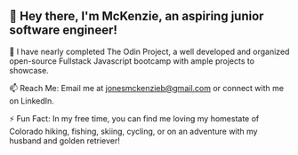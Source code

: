 
## 👋 Hey there, I'm McKenzie, an aspiring junior software engineer!

🔭 I have nearly completed The Odin Project, a well developed and organized open-source Fullstack Javascript bootcamp with ample projects to showcase. 

📫 Reach Me: Email me at jonesmckenzieb@gmail.com or connect with me on LinkedIn.

⚡ Fun Fact: In my free time, you can find me loving my homestate of Colorado hiking, fishing, skiing, cycling, or on an adventure with my husband and golden retriever!


